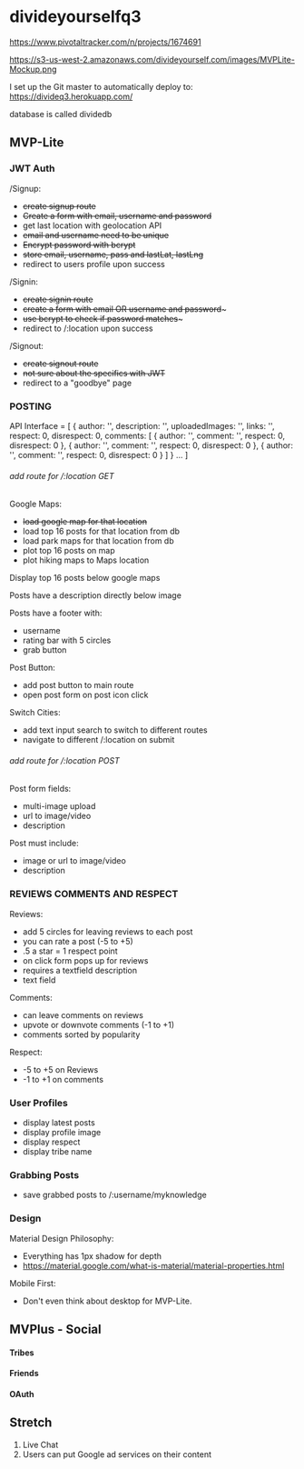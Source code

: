# divideyourselfq3

https://www.pivotaltracker.com/n/projects/1674691

https://s3-us-west-2.amazonaws.com/divideyourself.com/images/MVPLite-Mockup.png

I set up the Git master to automatically deploy to:
https://divideq3.herokuapp.com/

database is called dividedb

## MVP-Lite


### JWT Auth

/Signup:
- ~~create signup route~~
- ~~Create a form with email, username and password~~
- get last location with geolocation API
- ~~email and username need to be unique~~
- ~~Encrypt password with bcrypt~~
- ~~store email, username, pass and lastLat, lastLng~~
- redirect to users profile upon success

/Signin:
- ~~create signin route~~
- ~~create a form with email OR username and password~~~
- ~~use bcrypt to check if password matches~~~
- redirect to /:location upon success

/Signout:
- ~~create signout route~~
- ~~not sure about the specifics with JWT~~
- redirect to a "goodbye" page

### POSTING

API Interface = [
  {
    author: '',
    description: '',
    uploadedImages: '',
    links: '',
    respect: 0,
    disrespect: 0,
    comments: [
      {
        author: '',
        comment: '',
        respect: 0,
        disrespect: 0
      },
      {
        author: '',
        comment: '',
        respect: 0,
        disrespect: 0
      },
      {
        author: '',
        comment: '',
        respect: 0,
        disrespect: 0
      }
    ]
  }
  ...
]

###### add route for /:location GET

Google Maps:
- ~~load google map for that location~~
- load top 16 posts for that location from db
- load park maps for that location from db
- plot top 16 posts on map
- plot hiking maps to Maps location

Display top 16 posts below google maps

Posts have a description directly below image

Posts have a footer with:
- username
- rating bar with 5 circles
- grab button

Post Button:
- add post button to main route
- open post form on post icon click

Switch Cities:
- add text input search to switch to different routes
- navigate to different /:location on submit

###### add route for /:location POST

Post form fields:
- multi-image upload
- url to image/video
- description

Post must include:
- image or url to image/video
- description


### REVIEWS COMMENTS AND RESPECT

Reviews:
- add 5 circles for leaving reviews to each post
- you can rate a post (-5 to +5)
- .5 a star = 1 respect point
- on click form pops up for reviews
- requires a textfield description
- text field

Comments:
- can leave comments on reviews
- upvote or downvote comments (-1 to +1)
- comments sorted by popularity

Respect:
- -5 to +5 on Reviews
- -1 to +1 on comments

### User Profiles
- display latest posts
- display profile image
- display respect
- display tribe name

### Grabbing Posts
- save grabbed posts to /:username/myknowledge

### Design

Material Design Philosophy:
- Everything has 1px shadow for depth
- https://material.google.com/what-is-material/material-properties.html

Mobile First:
- Don't even think about desktop for MVP-Lite.


## MVPlus - Social

#### Tribes

#### Friends

#### OAuth

## Stretch
1. Live Chat
2. Users can put Google ad services on their content

